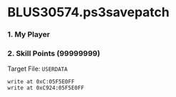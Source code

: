 # BLUS30574.ps3savepatch

### 1. My Player
### 2. Skill Points (99999999)

Target File: `USERDATA`

```
write at 0xC:05F5E0FF
write at 0xC924:05F5E0FF
```

